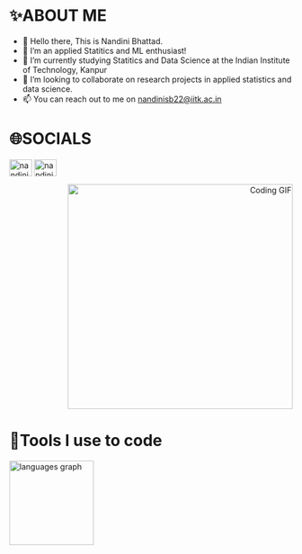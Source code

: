 
# ✨ABOUT ME
- 👋 Hello there, This is Nandini Bhattad.
- 👀 I’m an applied Statitics and ML enthusiast!
- :book: I’m currently studying Statitics and Data Science at the Indian Institute of Technology, Kanpur
- 🤝 I’m looking to collaborate on research projects in applied statistics and data science.
- 📫 You can reach out to me on nandinisb22@iitk.ac.in


# 🌐SOCIALS

<a href="https://linkedin.com/in/nandini bhattad" target="blank"><img align="center" src="https://raw.githubusercontent.com/rahuldkjain/github-profile-readme-generator/master/src/images/icons/Social/linked-in-alt.svg" alt="nandini bhattad" height="30" width="40" /></a>
<a href="https://instagram.com/nandinisb_13" target="blank"><img align="center" src="https://raw.githubusercontent.com/rahuldkjain/github-profile-readme-generator/master/src/images/icons/Social/instagram.svg" alt="nandinisb_13" height="30" width="40" /></a>


<p align="right">
  <img width="400" src="https://github.com/NandiniBhattad13/NandiniBhattad13/raw/main/assets/141108583/a57a877b-dfe5-4d1d-abf3-44db9ce22393.gif" alt="Coding GIF">
</p>


# 🧰Tools I use to code 
<div align="left">
  <img src="https://github-readme-stats.vercel.app/api/top-langs?username=NandiniBhattad13&locale=en&hide_title=false&layout=compact&card_width=320&langs_count=5&theme=dracula&hide_border=false" height="150" alt="languages graph"  />
</div>


<!---
NandiniBhattad13/NandiniBhattad13 is a ✨ special ✨ repository because its `README.md` (this file) appears on your GitHub profile.
You can click the Preview link to take a look at your changes.
--->
